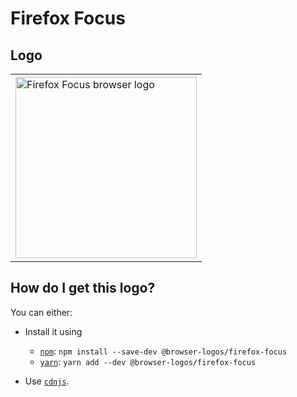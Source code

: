 # Firefox Focus

## Logo

<table>
    <tr height=300>
        <td>
            <a href="https://github.com/alrra/browser-logos/tree/e00d3764c16d153c96c9502d0ecc2440aed9248c/src/firefox-focus">
                <img width=290 src="https://raw.githubusercontent.com/alrra/browser-logos/e00d3764c16d153c96c9502d0ecc2440aed9248c/src/firefox-focus/firefox-focus_512x512.png" alt="Firefox Focus browser logo">
            </a>
        </td>
    </tr>
</table>

## How do I get this logo?

You can either:

* Install it using

  * [`npm`][npm]: `npm install --save-dev @browser-logos/firefox-focus`
  * [`yarn`][yarn]: `yarn add --dev @browser-logos/firefox-focus`

* Use [`cdnjs`][cdnjs].

<!-- Link labels: -->

[cdnjs]: https://cdnjs.com/libraries/browser-logos
[npm]: https://www.npmjs.com/
[yarn]: https://yarnpkg.com/

